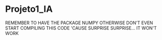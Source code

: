 # Projeto1_IA

REMEMBER TO HAVE THE PACKAGE NUMPY OTHERWISE DON'T EVEN START COMPILING THIS CODE 'CAUSE SURPRISE SURPRISE... IT WON'T WORK
